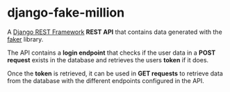 # django-fake-million
A <a href="https://www.django-rest-framework.org/" target="_blank">Django REST Framework</a> **REST API** that contains data generated with the <a href="https://faker.readthedocs.io/en/master/" target="_blank">faker</a> library.

The API contains a **login endpoint** that checks if the user data in a **POST request** exists in the database and retrieves the users **token** if it does.

Once the **token** is retrieved, it can be used in **GET requests** to retrieve data from the database with the different endpoints configured in the API.
